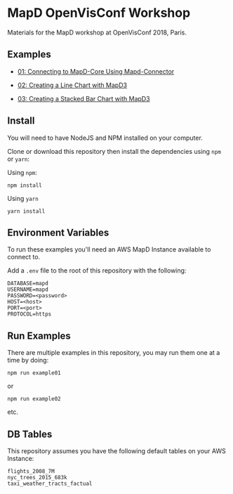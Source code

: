 # MapD OpenVisConf Workshop

Materials for the MapD workshop at OpenVisConf 2018, Paris.

## Examples

- [01: Connecting to MapD-Core Using Mapd-Connector](./example01)

- [02: Creating a Line Chart with MapD3](./example02)

- [03: Creating a Stacked Bar Chart with MapD3](./example03)

## Install
You will need to have NodeJS and NPM installed on your computer.

Clone or download this repository then install the dependencies using `npm` or `yarn`:

Using `npm`:

```
npm install
```

Using `yarn`

```
yarn install
```

## Environment Variables
To run these examples you'll need an AWS MapD Instance available to connect to.

Add a `.env` file to the root of this repository with the following:

```
DATABASE=mapd
USERNAME=mapd
PASSWORD=<password>
HOST=<host>
PORT=<port>
PROTOCOL=https
```

## Run Examples
There are multiple examples in this repository, you may run them one at a time by doing:

```
npm run example01
```

or

```
npm run example02
```

etc.

## DB Tables
This repository assumes you have the following default tables on your AWS Instance:

```
flights_2008_7M
nyc_trees_2015_683k
taxi_weather_tracts_factual
```
